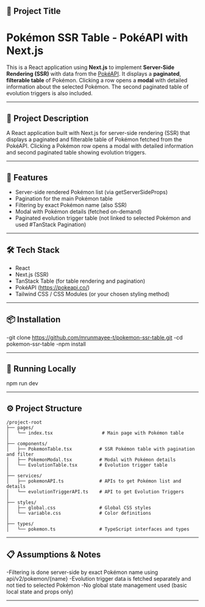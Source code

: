 ## 📛 Project Title

# Pokémon SSR Table - PokéAPI with Next.js

This is a React application using **Next.js** to implement **Server-Side Rendering (SSR)** with data from the [PokéAPI](https://pokeapi.co/). It displays a **paginated**, **filterable table** of Pokémon. Clicking a row opens a **modal** with detailed information about the selected Pokémon. The second paginated table of evolution triggers is also included.

---

## 📝 Project Description

A React application built with Next.js for server-side rendering (SSR) that displays a paginated and filterable table of Pokémon fetched from the PokéAPI. Clicking a Pokémon row opens a modal with detailed information and second paginated table showing evolution triggers.

---

## 🚀 Features

- Server-side rendered Pokémon list (via getServerSideProps)
- Pagination for the main Pokémon table
- Filtering by exact Pokémon name (also SSR)
- Modal with Pokémon details (fetched on-demand)
- Paginated evolution trigger table (not linked to selected Pokémon and used #TanStack Pagination)

---

## 🛠️ Tech Stack

- React
- Next.js (SSR)
- TanStack Table (for table rendering and pagination)
- PokéAPI (https://pokeapi.co/)
- Tailwind CSS / CSS Modules (or your chosen styling method)

---

## 📦 Installation

-git clone https://github.com/mrunmayee-t/pokemon-ssr-table.git
-cd pokemon-ssr-table
-npm install

---

## 🧪 Running Locally

npm run dev

---

## ⚙️ Project Structure

```plaintext
/project-root
├── pages/
│   └── index.tsx                  # Main page with Pokémon table
│
├── components/
│   ├── PokemonTable.tsx          # SSR Pokémon table with pagination and filter
│   ├── PokemonModal.tsx          # Modal with Pokémon details
│   └── EvolutionTable.tsx        # Evolution trigger table
│
├── services/
│   ├── pokemonAPI.ts             # APIs to get Pokémon list and details
│   └── evolutionTriggerAPI.ts    # API to get Evolution Triggers
│
├── styles/
│   ├── global.css                # Global CSS styles
│   └── variable.css              # Color definitions
│
├── types/
│   └── pokemon.ts                # TypeScript interfaces and types

```

---

## 📋 Assumptions & Notes

-Filtering is done server-side by exact Pokémon name using api/v2/pokemon/{name}
-Evolution trigger data is fetched separately and not tied to selected Pokémon
-No global state management used (basic local state and props only)

---
